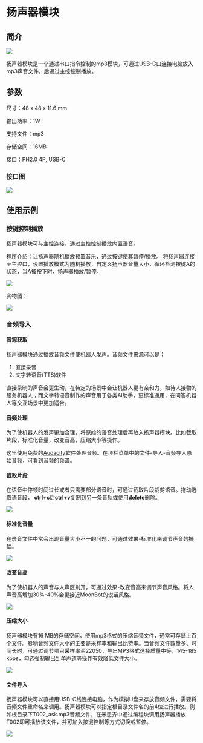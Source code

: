 # 扬声器模块

## 简介

![](./images/render_speaker.png)

扬声器模块是一个通过串口指令控制的mp3模块，可通过USB-C口连接电脑放入mp3声音文件，后通过主控控制播放。

## 参数

尺寸：48 x 48 x 11.6 mm

输出功率：1W

支持文件：mp3

存储空间：16MB

接口：PH2.0 4P, USB-C

### 接口图

![](./images/pinout_speaker.png)

## 使用示例

### 按键控制播放

扬声器模块可与主控连接，通过主控控制播放内置语音。

程序介绍：让扬声器随机播放预置音乐，通过按键使其暂停/播放。
将扬声器连接至主控口，设置播放模式为随机播放，自定义扬声器音量大小，循环检测按键A的状态，当A被按下时，扬声器播放/暂停。

![](./images/Mixly_example_speaker.png)

实物图：

![](./images/photo_speaker.png)

### 音频导入

#### 音源获取

扬声器模块通过播放音频文件使机器人发声。音频文件来源可以是：

1. 直接录音
2. 文字转语音(TTS)软件

直接录制的声音会更生动，在特定的场景中会让机器人更有亲和力，如待人接物的服务机器人；而文字转语音制作的声音用于各类AI助手，更标准通用，在问答机器人等交互场景中更加适合。

#### 音频处理

为了使机器人的发声更加合理，将原始的语音处理后再放入扬声器模块。比如截取片段，标准化音量，改变音高，压缩大小等操作。

这里使用免费的[Audacity](https://www.audacityteam.org/)软件处理音频。在顶栏菜单中的文件-导入-音频导入原始音频，可看到音频的频谱。

#### 截取片段

在语音中停顿时间过长或者只需要部分语音时，可通过截取片段裁剪语音。拖动选取语音段，
**ctrl+c**后**ctrl+v**复制到另一条音轨或使用**delete**删除。

![](./images/audacity_audio_track.png)

#### 标准化音量

在录音文件中常会出现音量大小不一的问题，可通过效果-标准化来调节声音的振幅。

![](./images/audacity_standardization.png)

#### 改变音高

为了使机器人的声音与人声区别开，可通过效果-改变音高来调节声音风格。将人声音高增加30%-40%会更接近MoonBot的说话风格。

![](./images/audacity_pitch.png)

#### 压缩大小

扬声器模块有16 MB的存储空间，使用mp3格式的压缩音频文件，通常可存储上百个文件。影响音频文件大小的主要是采样率和输出比特率。当音频文件数量多、时间长时，可通过调节项目采样率至22050，导出MP3格式选择质量中等，145-185 kbps，勾选强制输出到单声道等操作有效降低文件大小。

![](./images/audacity_format.png)

#### 文件导入

扬声器模块可以直接用USB-C线连接电脑，作为模拟U盘来存放音频文件，需要将音频文件重命名来调用。扬声器模块可以指定根目录文件名的前4位进行播放。例如根目录下T002_ask.mp3音频文件，在米思齐中通过编程块调用扬声器播放T002即可播放该文件，并可加入按键控制等方式切换或暂停。

![](./images/Mixly_example_speaker_play_file.png)